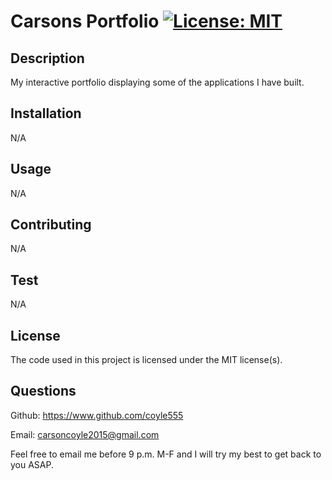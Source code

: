 # Carsons Portfolio                               [![License: MIT](https://img.shields.io/badge/License-MIT-yellow.svg)](https://opensource.org/licenses/MIT)
  ## Description
  My interactive portfolio displaying some of the applications I have built.

  ## Installation
  N/A

  ## Usage
  N/A

  ## Contributing
  N/A

  ## Test
  N/A

  ## License
  The code used in this project is licensed under the MIT license(s).

  ## Questions
  Github: https://www.github.com/coyle555

  Email: carsoncoyle2015@gmail.com

  Feel free to email me before 9 p.m. M-F and I will try my best to get back to you ASAP.